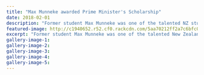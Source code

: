 ```yaml
---
title: "Max Munneke awarded Prime Minister's Scholarship"
date: 2018-02-01
description: "Former student Max Munneke was one of the talented NZ students awarded a Prime Minister's Scholarship..."
featured-image: http://c1940652.r52.cf0.rackcdn.com/5aa70212ff2a7c6bfc000b26/Max-Munneke-photo-rcp-1-feb-scholarship.jpg
excerpt: "Former student Max Munneke was one of the talented New Zealand students awarded a Prime Minister's Scholarship."
gallery-image-1: 
gallery-image-2: 
gallery-image-3: 
gallery-image-4: 
gallery-image-5: 
---
```

